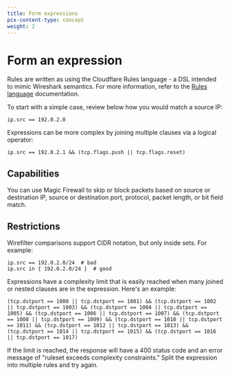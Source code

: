 ```yaml
---
title: Form expressions
pcx-content-type: concept
weight: 2
---
```


# Form an expression

Rules are written as using the Cloudflare Rules language - a DSL intended to mimic Wireshark semantics. For more information, refer to the [Rules language](/ruleset-engine/rules-language/) documentation.

To start with a simple case, review below how you would match a source IP:

`ip.src == 192.0.2.0`

Expressions can be more complex by joining multiple clauses via a logical operator:

`ip.src == 192.0.2.1 && (tcp.flags.push || tcp.flags.reset)`

## Capabilities

You can use Magic Firewall to skip or block packets based on source or destination IP, source or destination port, protocol, packet length, or bit field match.

## Restrictions

Wirefilter comparisons support CIDR notation, but only inside sets. For example:

    ip.src == 192.0.2.0/24  # bad
    ip.src in { 192.0.2.0/24 }  # good

Expressions have a complexity limit that is easily reached when many joined or nested clauses are in the expression. Here's an example:

    (tcp.dstport == 1000 || tcp.dstport == 1001) && (tcp.dstport == 1002 || tcp.dstport == 1003) && (tcp.dstport == 1004 || tcp.dstport == 1005) && (tcp.dstport == 1006 || tcp.dstport == 1007) && (tcp.dstport == 1008 || tcp.dstport == 1009) && (tcp.dstport == 1010 || tcp.dstport == 1011) && (tcp.dstport == 1012 || tcp.dstport == 1013) && (tcp.dstport == 1014 || tcp.dstport == 1015) && (tcp.dstport == 1016 || tcp.dstport == 1017)

If the limit is reached, the response will have a 400 status code and an error message of "ruleset exceeds complexity constraints." Split the expression into multiple rules and try again.
